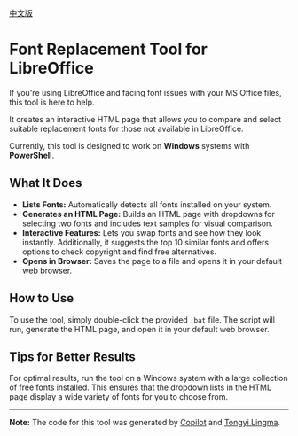 [中文版](./readme-cn.md)

# Font Replacement Tool for LibreOffice

If you're using LibreOffice and facing font issues with your MS Office files, this tool is here to help. 

It creates an interactive HTML page that allows you to compare and select suitable replacement fonts for those not available in LibreOffice. 

Currently, this tool is designed to work on **Windows** systems with **PowerShell**.

## What It Does

- **Lists Fonts:** Automatically detects all fonts installed on your system.
- **Generates an HTML Page:** Builds an HTML page with dropdowns for selecting two fonts and includes text samples for
  visual comparison.
- **Interactive Features:** Lets you swap fonts and see how they look instantly. Additionally, it suggests the top 10
  similar fonts and offers options to check copyright and find free alternatives.
- **Opens in Browser:** Saves the page to a file and opens it in your default web browser.

## How to Use

To use the tool, simply double-click the provided `.bat` file. The script will run, generate the HTML page, and open it
in your default web browser.

## Tips for Better Results

For optimal results, run the tool on a Windows system with a large collection of free fonts installed. This ensures that the dropdown lists in the HTML page display a wide variety of fonts for you to choose from.

---

**Note:** The code for this tool was generated by [Copilot](https://github.com/features/copilot) and [Tongyi Lingma](https://tongyi.aliyun.com/).